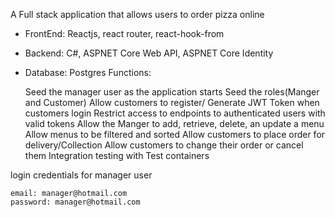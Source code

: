 A Full stack application that allows users to order pizza online 

 
* FrontEnd: Reactjs, react router, react-hook-from
* Backend: C#, ASPNET Core Web API, ASPNET Core Identity
* Database: Postgres
Functions:

    Seed the manager user as the application starts
    Seed the roles(Manger and Customer)
    Allow customers to register/
    Generate JWT Token when customers login
    Restrict access to endpoints to authenticated users with valid tokens
    Allow the Manger to add, retrieve, delete, an update a menu
    Allow menus to be filtered and sorted
    Allow customers to place order for delivery/Collection
    Allow customers to change their order or cancel them
    Integration testing with Test containers

login credentials for manager user

    email: manager@hotmail.com
    password: manager@hotmail.com


